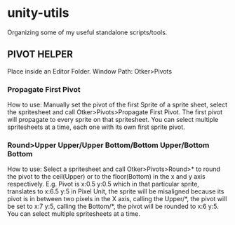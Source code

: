 # unity-utils

Organizing some of my useful standalone scripts/tools.

## PIVOT HELPER
Place inside an Editor Folder.
Window Path: Otker>Pivots

### Propagate First Pivot
How to use: Manually set the pivot of the first Sprite of a sprite sheet, select the spritesheet and call Otker>Pivots>Propagate First Pivot. The first pivot will propagate to every sprite on that spritesheet. You can select multiple spritesheets at a time, each one with its own first sprite pivot.

### Round>Upper Upper/Upper Bottom/Bottom Upper/Bottom Bottom
How to use: Select a spritesheet and call Otker>Pivots>Round>* to round the pivot to the ceil(Upper) or to the floor(Bottom) in the x and y axis respectively. E.g. Pivot is x:0.5 y:0.5 which in that particular sprite, translates to x:6.5 y:5 in Pixel Unit, the sprite will be misaligned because its pivot is in between two pixels in the X axis, calling the Upper/\*, the pivot will be set to x:7 y:5, calling the Bottom/\*, the pivot will be rounded to x:6 y:5. You can select multiple spritesheets at a time.

